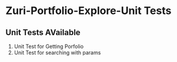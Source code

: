 # Zuri-Portfolio-Explore-Unit Tests

## Unit Tests AVailable

1. Unit Test for Getting Porfolio
2. Unit Test for searching with params